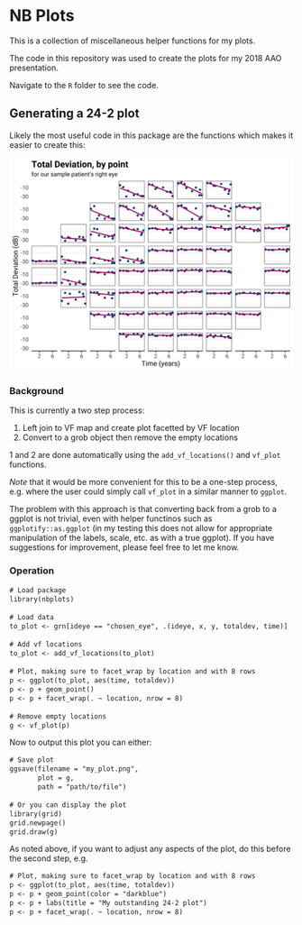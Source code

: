 # NB Plots

This is a collection of miscellaneous helper functions for my plots.

The code in this repository was used to create the plots for my 2018 AAO presentation.

Navigate to the `R` folder to see the code.

## Generating a 24-2 plot

Likely the most useful code in this package are the functions which makes it easier to create this:

![alt text](images/example.png)


### Background
This is currently a two step process:

1. Left join to VF map and create plot facetted by VF location
2. Convert to a grob object then remove the empty locations

1 and 2 are done automatically using the `add_vf_locations()` and `vf_plot` functions.

*Note* that it would be more convenient for this to be a one-step process, e.g. where the user could simply call `vf_plot` in a similar manner to `ggplot`.

The problem with this approach is that converting back from a grob to a ggplot is not trivial, even with helper functinos such as `ggplotify::as.ggplot` (in my testing this does not allow for appropriate manipulation of the labels, scale, etc. as with a true ggplot). If you have suggestions for improvement, please feel free to let me know.

### Operation

```{r}
# Load package
library(nbplots)

# Load data
to_plot <- grn[ideye == "chosen_eye", .(ideye, x, y, totaldev, time)]

# Add vf locations
to_plot <- add_vf_locations(to_plot)

# Plot, making sure to facet_wrap by location and with 8 rows
p <- ggplot(to_plot, aes(time, totaldev))
p <- p + geom_point()
p <- p + facet_wrap(. ~ location, nrow = 8)

# Remove empty locations  
g <- vf_plot(p)
```

Now to output this plot you can either:

```{r}
# Save plot
ggsave(filename = "my_plot.png",
       plot = g,
       path = "path/to/file")
       
# Or you can display the plot
library(grid)
grid.newpage()
grid.draw(g)
```

As noted above, if you want to adjust any aspects of the plot, do this before the second step, e.g. 

```{r}
# Plot, making sure to facet_wrap by location and with 8 rows
p <- ggplot(to_plot, aes(time, totaldev))
p <- p + geom_point(color = "darkblue")
p <- p + labs(title = "My outstanding 24-2 plot")
p <- p + facet_wrap(. ~ location, nrow = 8)
```
